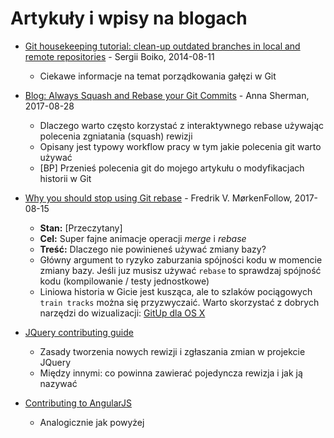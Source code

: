 # Artykuły i wpisy na blogach

* [Git housekeeping tutorial: clean-up outdated branches in local and remote repositories](https://railsware.com/blog/2014/08/11/git-housekeeping-tutorial-clean-up-outdated-branches-in-local-and-remote-repositories/) - Sergii Boiko, 2014-08-11
    * Ciekawe informacje na temat porządkowania gałęzi w Git

* [Blog: Always Squash and Rebase your Git Commits](https://blog.carbonfive.com/2017/08/28/always-squash-and-rebase-your-git-commits/) - Anna Sherman, 2017-08-28
    * Dlaczego warto często korzystać z interaktywnego rebase używając polecenia zgniatania (squash) rewizji
    * Opisany jest typowy workflow pracy w tym jakie polecenia git warto używać
    * [BP] Przenieś polecenia git do mojego artykułu o modyfikacjach historii w Git

* [Why you should stop using Git rebase](https://medium.com/@fredrikmorken/why-you-should-stop-using-git-rebase-5552bee4fed1) - Fredrik V. MørkenFollow, 2017-08-15
    * **Stan:** [Przeczytany]
    * **Cel:** Super fajne animacje operacji *merge* i *rebase*
    * **Treść:** Dlaczego nie powinieneś używać zmiany bazy?
    * Główny argument to ryzyko zaburzania spójności kodu w momencie zmiany bazy. Jeśli juz musisz używać ```rebase``` to sprawdzaj spójność kodu (kompilowanie / testy jednostkowe)
    * Liniowa historia w Gicie jest kusząca, ale to szlaków pociągowych ```train tracks``` można się przyzwyczaić. Warto skorzystać z dobrych narzędzi do wizualizacji: [GitUp dla OS X](https://github.com/git-up/GitUp)

* [JQuery contributing guide](https://contribute.jquery.org/commits-and-pull-requests/)
    * Zasady tworzenia nowych rewizji i zgłaszania zmian w projekcie JQuery
    * Między innymi: co powinna zawierać pojedyncza rewizja i jak ją nazywać
* [Contributing to AngularJS](https://github.com/angular/angular.js/blob/master/CONTRIBUTING.md)
    * Analogicznie jak powyżej

